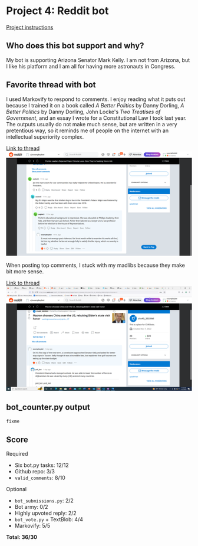# Project 4: Reddit bot

[Project instructions](https://github.com/mikeizbicki/cmc-csci040/tree/2022fall/project_04)

## Who does this bot support and why?
My bot is supporting Arizona Senator Mark Kelly.  I am not from Arizona, but I like his platform and I am all for having more astronauts in Congress.

## Favorite thread with bot

I used Markovify to respond to comments. I enjoy reading what it puts out because I trained it on a book called <i>A Better Politics</i> by Danny Dorling, <i>A Better Politics</i> by Danny Dorling, John Locke's <i>Two Treatises of Government</i>, and an essay I wrote for a Constitutional Law I took last year. The outputs usually do not make much sense, but are written in a very pretentious way, so it reminds me of people on the internet with an intellectual superiority complex.

[Link to thread](https://www.reddit.com/r/cs40_2022fall/comments/z5uhy3/comment/ixy4dwg/?utm_source=share&utm_medium=web2x&context=3)
![Screenshot](screenshot1.png)

When posting top comments, I stuck with my madlibs because they make bit more sense.

[Link to thread](https://www.reddit.com/r/cs40_2022fall/comments/z5egac/comment/ixvjnnu/?utm_source=share&utm_medium=web2x&context=3)
![Screenshot](screenshot2.png)

## bot_counter.py output
```
fixme
```

## Score

Required

- Six bot.py tasks: 12/12
- Github repo: 3/3
- <code>valid_comments</code>: 8/10

Optional

- <code>bot_submissions.py</code>: 2/2
- Bot army: 0/2
- Highly upvoted reply: 2/2
- <code>bot_vote.py</code> + TextBlob: 4/4
- Markovify: 5/5

**Total: 36/30**